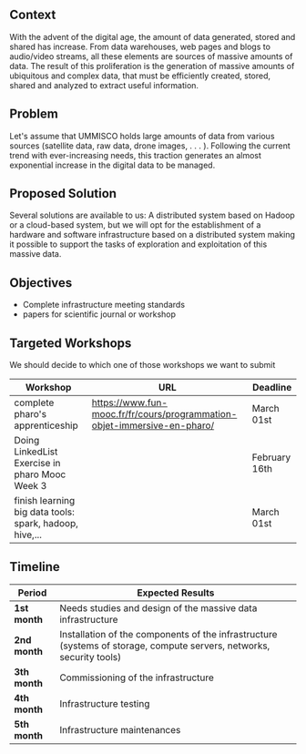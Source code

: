 ## Context

With the advent of the digital age, the amount of data generated, stored and shared has
increase. From data warehouses, web pages and blogs to audio/video streams, all
these elements are sources of massive amounts of data. The result of this
proliferation is the generation of massive amounts of ubiquitous and complex data,
that must be efficiently created, stored, shared and analyzed to extract
useful information.

## Problem
Let's assume that UMMISCO holds large amounts of data from various sources (satellite data,
raw data, drone images, . . . ). Following the current trend with ever-increasing needs, this
traction generates an almost exponential increase in the digital data to be managed.

## Proposed Solution

Several solutions are available to us: A distributed system based on Hadoop or a cloud-based system, but we will opt for the establishment of a hardware and software infrastructure based on a distributed system making it possible to support the tasks of exploration and exploitation of this massive data.

## Objectives
- Complete infrastructure meeting standards
- papers for scientific journal or workshop

## Targeted Workshops

We should decide to which one of those workshops we want to submit

| Workshop | URL | Deadline |
|---|---|---|
| complete pharo's apprenticeship | https://www.fun-mooc.fr/fr/cours/programmation-objet-immersive-en-pharo/ | March 01st |
| Doing LinkedList Exercise in pharo Mooc Week 3 |  | February 16th |
| finish learning big data tools: spark, hadoop, hive,... |  | March 01st |

## Timeline

| Period | Expected Results |
|---|---|
| **1st month** | Needs studies and design of the massive data infrastructure |
| **2nd month** | Installation of the components of the infrastructure (systems of storage, compute servers, networks, security tools) |
| **3th month** | Commissioning of the infrastructure |
| **4th month** | Infrastructure testing |
| **5th month** | Infrastructure maintenances |
